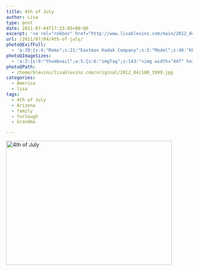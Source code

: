 ```yaml
---
title: 4th of July
author: Lisa
type: post
date: 2011-07-04T17:23:05+00:00
excerpt: '<a rel="rokbox" href="http://www.lisablevins.com/main/2012_04/100_3999.jpg" title="4th of July"><img width="447" height="335" alt="4th of July" src="http://www.lisablevins.com/thumbnail/2012_04/100_3999.jpg" class="photoQexcerpt photoQLinkImg" /></a>'
url: /2011/07/04/4th-of-july/
photoQExifFull:
  - 'a:39:{s:4:"Make";s:21:"Eastman Kodak Company";s:5:"Model";s:40:"KODAK EASYSHARE C813 ZOOM DIGITAL CAMERA";s:11:"Orientation";s:17:"1: Normal (0 deg)";s:11:"xResolution";s:27:"480 dots per ResolutionUnit";s:11:"yResolution";s:27:"480 dots per ResolutionUnit";s:14:"ResolutionUnit";s:4:"Inch";s:8:"Software";s:40:"KODAK EASYSHARE C813 ZOOM DIGITAL CAMERA";s:12:"ExposureTime";s:16:"6906/1000000 sec";s:7:"FNumber";s:3:"f/3";s:15:"ExposureProgram";s:7:"Program";s:15:"ISOSpeedRatings";s:2:"80";s:11:"ExifVersion";s:12:"version 2.21";s:16:"DateTimeOriginal";s:19:"2011:07:04 18:23:05";s:17:"DateTimedigitized";s:19:"2011:07:04 18:23:05";s:17:"ShutterSpeedValue";s:9:"1/144 sec";s:13:"ApertureValue";s:3:"f/3";s:17:"ExposureBiasValue";s:4:"0 EV";s:16:"MaxApertureValue";s:3:"f/3";s:12:"MeteringMode";s:13:"Multi-Segment";s:11:"LightSource";s:15:"Unknown or Auto";s:5:"Flash";s:11:"Unknown: 88";s:11:"FocalLength";s:6:"7.6 mm";s:15:"FlashPixVersion";s:9:"version 1";s:10:"ColorSpace";s:4:"sRGB";s:14:"ExifImageWidth";s:11:"3296 pixels";s:15:"ExifImageHeight";s:11:"2472 pixels";s:13:"ExposureIndex";s:2:"80";s:13:"SensingMethod";s:35:"Unknown: One Chip Color Area Sensor";s:10:"FileSource";s:20:"Digital Still Camera";s:9:"SceneType";s:21:"Directly Photographed";s:12:"ExposureMode";s:1:"0";s:12:"WhiteBalance";s:1:"0";s:16:"DigitalZoomRatio";s:1:"0";s:16:"SceneCaptureMode";s:1:"0";s:11:"GainControl";s:1:"0";s:8:"Contrast";s:1:"0";s:10:"Saturation";s:1:"0";s:9:"Sharpness";s:1:"0";s:20:"FocalLength35mmEquiv";s:0:"";}'
photoQImageSizes:
  - 'a:3:{s:9:"thumbnail";a:5:{s:6:"imgTag";s:143:"<img width="447" height="335" alt="4th of July" src="http://www.lisablevins.com/thumbnail/2012_04/100_3999.jpg" class="PhotoQImg" />";s:6:"imgUrl";s:68:"http://www.lisablevins.com/thumbnail/2012_04/100_3999.jpg";s:7:"imgPath";s:71:"/home/blevins/lisablevins.com/thumbnail/2012_04/100_3999.jpg";s:8:"imgWidth";s:3:"447";s:9:"imgHeight";s:3:"335";}s:4:"main";a:5:{s:6:"imgTag";s:138:"<img width="700" height="525" alt="4th of July" src="http://www.lisablevins.com/main/2012_04/100_3999.jpg" class="PhotoQImg" />";s:6:"imgUrl";s:63:"http://www.lisablevins.com/main/2012_04/100_3999.jpg";s:7:"imgPath";s:66:"/home/blevins/lisablevins.com/main/2012_04/100_3999.jpg";s:8:"imgWidth";s:3:"700";s:9:"imgHeight";s:3:"525";}s:8:"original";a:5:{s:6:"imgTag";s:144:"<img width="3296" height="2472" alt="4th of July" src="http://www.lisablevins.com/original/2012_04/100_3999.jpg" class="PhotoQImg" />";s:6:"imgUrl";s:67:"http://www.lisablevins.com/original/2012_04/100_3999.jpg";s:7:"imgPath";s:70:"/home/blevins/lisablevins.com/original/2012_04/100_3999.jpg";s:8:"imgWidth";s:4:"3296";s:9:"imgHeight";s:4:"2472";}}'
photoQPath:
  - /home/blevins/lisablevins.com/original/2012_04/100_3999.jpg
categories:
  - America
  - lisa
tags:
  - 4th of July
  - Arizona
  - family
  - furlough
  - Grandma

---
```

<a rel="lightbox" href="http://www.lisablevins.com/main/2012_04/100_3999.jpg" title="4th of July"><img width="447" height="335" alt="4th of July" src="http://www.lisablevins.com/thumbnail/2012_04/100_3999.jpg" class="photoQcontent photoQLinkImg" /></a>

<div class="photoQDescr">
</div>